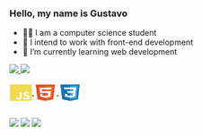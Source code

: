 ### Hello, my name is Gustavo
- 🐱‍💻 I am a computer science student
- 🔭 I intend to work with front-end development
- 🌱 I’m currently learning web development

<div>
  <a href="https://beacons.ai/Gusvatar">
  <img height="180em" src="https://github-readme-stats.vercel.app/api?username=Gusvatar&show_icons=true&theme=dark&include_all_commits=true&count_private=true"/>
  <img height="180em" src="https://github-readme-stats.vercel.app/api/top-langs/?username=Gusvatar&layout=compact&langs_count=16&theme=dark"/>
</div>

  <div style="display: inline_block"><br>
  <img align="center" alt="Gusvatar-Js" height="30" width="40" src="https://raw.githubusercontent.com/devicons/devicon/master/icons/javascript/javascript-plain.svg">
  <img align="center" alt="Gusvatar-HTML" height="30" width="40" src="https://raw.githubusercontent.com/devicons/devicon/master/icons/html5/html5-original.svg">
  <img align="center" alt="Gusvatar-CSS" height="30" width="40" src="https://raw.githubusercontent.com/devicons/devicon/master/icons/css3/css3-original.svg">
</div>

##
  
  <div>
  <a href="https://instagram.com/gusvatar_" target="_blank"><img src="https://img.shields.io/badge/-Instagram-%23E4405F?style=for-the-badge&logo=instagram&logoColor=white" target="_blank"></a>
  <a href = "mailto:gustavoherbstermacedo@gmail.com"><img src="https://img.shields.io/badge/Gmail-D14836?style=for-the-badge&logo=gmail&logoColor=white" target="_blank"></a>
  <a href="https://www.linkedin.com/in/gustavo-herbster/" target="_blank"><img src="https://img.shields.io/badge/-LinkedIn-%230077B5?style=for-the-badge&logo=linkedin&logoColor=white" target="_blank"></a>   
</div>
